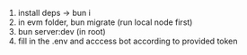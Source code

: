 1. install deps -> bun i
2. in evm folder, bun migrate (run local node first)
3. bun server:dev (in root)
4. fill in the .env and acccess bot according to provided token
